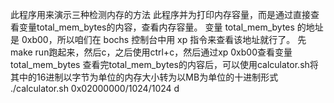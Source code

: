 此程序用来演示三种检测内存的方法
此程序并为打印内存容量，而是通过直接查看变量total_mem_bytes的内容，查看内存容量。
变量 total_mem_bytes 的地址是 0xb00，所以咱们在 bochs 控制台中用 xp 指令来查看该地址就行了。
先make run跑起来，然后c，之后使用ctrl+c，然后通过xp 0xb00查看变量total_mem_bytes
查看完total_mem_bytes的内容后，可以使用calculator.sh将其中的16进制以字节为单位的内存大小转为以MB为单位的十进制形式
./calculator.sh 0x02000000/1024/1024 d